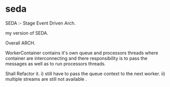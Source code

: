 # seda

SEDA :- Stage Event Driven Arch.

my version of SEDA.

Overall ARCH.

WorkerContainer contains it's own queue and  processors threads
where container are interconnecting and there responsibility is to pass the messages as well as to run processors threads. 

Shall Refactor it. 
i) still have to pass the queue context to the next worker.
ii) multiple streams are still not available . 

